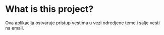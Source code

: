 # What is this project?
Ova aplikacija ostvaruje pristup vestima u vezi
odredjene teme i salje vesti na email.